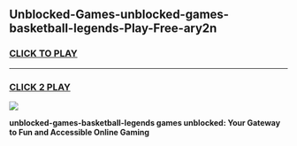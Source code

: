 
## Unblocked-Games-unblocked-games-basketball-legends-Play-Free-ary2n
<h3>
<a href="https://premium76.site?title=unblocked-games-basketball-legends&ref=22A">CLICK TO PLAY</a></h3>
<hr>

<h3>
<a href="https://premium76.site?title=unblocked-games-basketball-legends&ref=22A">CLICK 2 PLAY</a>
  
</h3>

<a href="https://premium76.site?title=unblocked-games-basketball-legends&ref=22A"><img src="https://clearcache.store/games.png"></a>


**unblocked-games-basketball-legends games unblocked: Your Gateway to Fun and Accessible Online Gaming**

